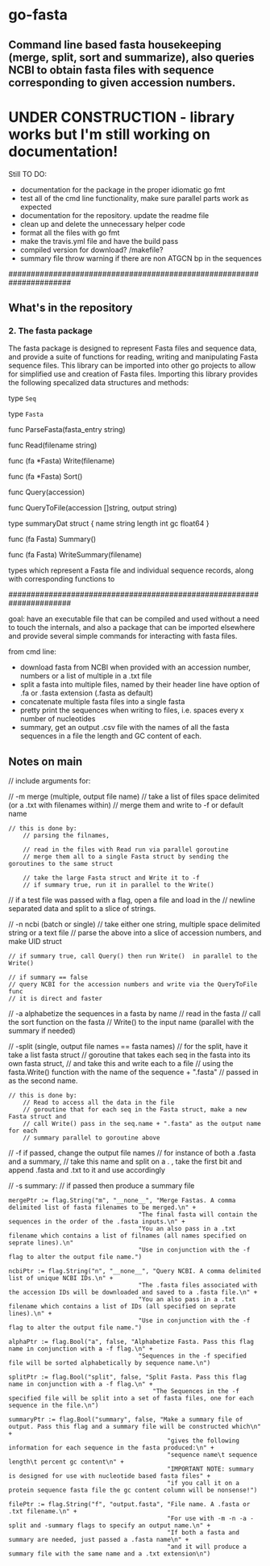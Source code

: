 # go-fasta
## Command line based fasta housekeeping (merge, split, sort and summarize), also queries NCBI to obtain fasta files with sequence corresponding to given accession numbers.

# UNDER CONSTRUCTION - library works but I'm still working on documentation!
Still TO DO:
- documentation for the package in the proper idiomatic go fmt
- test all of the cmd line functionality, make sure parallel parts work as expected
- documentation for the repository. update the readme file
- clean up and delete the unnecessary helper code
- format all the files with go fmt
- make the travis.yml file and have the build pass
- compiled version for download? /makefile?
- summary file throw warning if there are non ATGCN bp in the sequences


######################################################################

## What's in the repository

### 2. The fasta package

The fasta package is designed to represent Fasta files and sequence data, and provide a suite of functions for reading, writing and manipulating Fasta sequence files. This library can be imported into other go projects to allow for simplified use and creation of Fasta files. 
Importing this library provides the following specalized data structures and methods:


type `Seq`

type `Fasta`

func ParseFasta(fasta_entry string)

func Read(filename string)

func (fa \*Fasta) Write(filename)

func (fa \*Fasta) Sort()

func Query(accession)

func QueryToFile(accession []string, output string)

type summaryDat struct {
	name   string
	length int
	gc     float64
}

func (fa Fasta) Summary()

func (fa Fasta) WriteSummary(filename)

types which represent a Fasta file and individual sequence records, along with corresponding functions to 




######################################################################


goal:
	have an executable file that can be compiled and used without a need to touch
	the internals, and also a package that can be imported elsewhere and provide 
	several simple commands for interacting with fasta files.



from cmd line:
- download fasta from NCBI when provided with an accession number, numbers or a list
	of multiple in a .txt file
- split a fasta into multiple files, named by their header line
	have option of .fa or .fasta extension (.fasta as default)
- concatenate multiple fasta files into a single fasta
- pretty print the sequences when writing to files, i.e. spaces every x number 
	of nucleotides
- summary, get an output .csv file with the names of all the fasta sequences in a file
	the length and GC content of each.




## Notes on main


// include arguments for:


// -m merge (multiple, output file name)
	// take a list of files space delimited (or a .txt with filenames within)
	// merge them and write to -f or default name

	// this is done by:
		// parsing the filnames,

		// read in the files with Read run via parallel goroutine
		// merge them all to a single Fasta struct by sending the goroutines to the same struct

		// take the large Fasta struct and Write it to -f
		// if summary true, run it in parallel to the Write()
	

// if a test file was passed with a flag, open a file and load in the 
// newline separated data and split to a slice of strings.



// -n ncbi (batch or single)
	// take either one string, multiple space delimited string or a text file
	// parse the above into a slice of accession numbers, and make UID struct

	// if summary true, call Query() then run Write()  in parallel to the Write()
	
	// if summary == false
	// query NCBI for the accession numbers and write via the QueryToFile func
	// it is direct and faster




// -a alphabetize the sequences in a fasta by name
	// read in the fasta
	// call the sort function on the fasta
	// Write() to the input name (parallel with the summary if needed)


// -split (single, output file names == fasta names)
	// for the split, have it take a list fasta struct 
	// goroutine that takes each seq in the fasta into its own fasta struct, 
	// and take this and write each to a file
	// using the fasta.Write() function with the name of the sequence + ".fasta"
	// passed in as the second name.

	// this is done by:
		// Read to access all the data in the file
		// goroutine that for each seq in the Fasta struct, make a new Fasta struct and
		// call Write() pass in the seq.name + ".fasta" as the output name for each 
		// summary parallel to goroutine above



// -f if passed, change the output file names 
	// for instance of both a .fasta and a summary, 
	// take this name and split on a . , take the first bit and append .fasta and .txt to it and use accordingly


// -s summary:
	// if passed then produce a summary file

	mergePtr := flag.String("m", "__none__", "Merge Fastas. A comma delimited list of fasta filenames to be merged.\n" +
										"The final fasta will contain the sequences in the order of the .fasta inputs.\n" +
										"You an also pass in a .txt filename which contains a list of filnames (all names specified on seprate lines).\n"
										"Use in conjunction with the -f flag to alter the output file name.")

	ncbiPtr := flag.String("n", "__none__", "Query NCBI. A comma delimited list of unique NCBI IDs.\n" +
										"The .fasta files associated with the accession IDs will be downloaded and saved to a .fasta file.\n" +
										"You an also pass in a .txt filename which contains a list of IDs (all specified on seprate lines).\n" +
										"Use in conjunction with the -f flag to alter the output file name.")

	alphaPtr := flag.Bool("a", false, "Alphabetize Fasta. Pass this flag name in conjunction with a -f flag.\n" +
										"Sequences in the -f specified file will be sorted alphabetically by sequence name.\n")

	splitPtr := flag.Bool("split", false, "Split Fasta. Pass this flag name in conjunction with a -f flag.\n" +
											"The Sequences in the -f specified file will be split into a set of fasta files, one for each sequence in the file.\n")
	
	summaryPtr := flag.Bool("summary", false, "Make a summary file of output. Pass this flag and a summary file will be constructed which\n" +
												"gives the following information for each sequence in the fasta produced:\n" +
												"sequence name\t sequence length\t percent gc content\n" + 
												"IMPORTANT NOTE: summary is designed for use with nucleotide based fasta files" +
												"if you call it on a protein sequence fasta file the gc content column will be nonsense!")

	filePtr := flag.String("f", "output.fasta", "File name. A .fasta or .txt filename.\n" + 
												"For use with -m -n -a -split and -summary flags to specify an output name.\n" +
												"If both a fasta and summary are needed, just passed a .fasta name\n" + 
												"and it will produce a summary file with the same name and a .txt extension\n")
